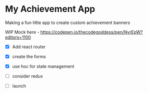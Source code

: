 # My Achievement App
Making a fun little app to create custom achievement banners

WIP Mock here - https://codepen.io/thecodegoddess/pen/NyrEpW?editors=1100

- [x] Add react router
- [x] create the forms
- [x] use hoc for state management
- [ ] consider redux
- [ ] launch 


